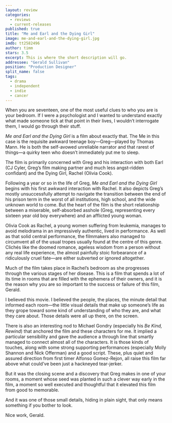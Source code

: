 ```yaml
---
layout: review
categories: 
  - reviews
  - current-releases
published: true
title: "Me and Earl and the Dying Girl"
image: me-and-earl-and-the-dying-girl.jpg
imdb: tt2582496
author: timm
stars: 3.5
excerpt: This is where the short description will go.
addressee: "Gerald Sullivan"
position: "Production Designer"
split_name: false
tags: 
  - drama
  - independent
  - indie
  - cancer
---
```

When you are seventeen, one of the most useful clues to who you are is your bedroom. If I were a psychologist and I wanted to understand exactly what made someone tick at that point in their lives, I wouldn’t interrogate them, I would go through their stuff. 

_Me and Earl and the Dying Girl_ is a film about exactly that. The Me in this case is the requisite awkward teenage boy—Greg—played by Thomas Mann. He is both the self-avowed unreliable narrator and that rarest of things—a quirky teen who doesn’t immediately put me to sleep.

The film is primarily concerned with Greg and his interaction with both Earl (CJ Cyler, Greg’s film making partner and much less angst-ridden confidant) and the Dying Girl, Rachel (Olivia Cook). 

Following a year or so in the life of Greg, _Me and Earl and the Dying Girl_ begins with his first awkward interaction with Rachel. It also depicts Greg’s mostly unsuccessfully attempt to navigate the transition between the end of his prison term in the worst of all institutions, high school, and the wide unknown world to come. But the heart of the film is the short relationship between a miserable, self-absorbed asshole (Greg, representing every sixteen year old boy everywhere) and an afflicted young woman. 

Olivia Cook as Rachel, a young women suffering from leukemia, manages to avoid melodrama in an impressively authentic, lived in performance. As well as that solid central performance, the filmmakers also managed to circumvent all of the usual tropes usually found at the centre of this genre. Clichés like the doomed romance, ageless wisdom from a person without any real life experience, the almost painfully stoic forbearance of a ridiculously cruel fate—are either subverted or ignored altogether.

Much of the film takes place in Rachel’s bedroom as she progresses through the various stages of her disease. This is a film that spends a lot of its time in rooms that are filled with the ephemera of their owners, and it is the reason why you are so important to the success or failure of this film, Gerald.

I believed this movie. I believed the people, the places, the minute detail that informed each room—the little visual details that make up someone’s life as they grope toward some kind of understanding of who they are, and what they care about. Those details were all up there, on the screen.

There is also an interesting nod to Michael Gondry (especially his _Be Kind, Rewind_) that anchored the film and these characters for me. It implied a particular sensibility and gave the audience a through line that smartly managed to connect almost all of the characters. It is those kinds of touches, along with some strong supporting performances (especially Molly Shannon and Nick Offerman) and a good script. These, plus quiet and assured direction from first timer Alfonso Gomez-Rejon, all raise this film far above what could’ve been just a hackneyed tear-jerker.

But it was the closing scene and a discovery that Greg makes in one of your rooms, a moment whose seed was planted in such a clever way early in the film, a moment so well executed and thoughtful that it elevated this film from good to memorable. 

And it was one of those small details, hiding in plain sight, that only means something if you bother to look.  

Nice work, Gerald.